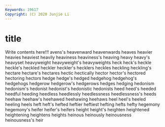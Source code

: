 ```yaml
---
Keywords: 19617
Copyright: (C) 2020 Junjie Li
---
```


# title

Write contents here!!!
avens's 
heavenward
heavenwards 
heaves 
heavier 
heavies 
heaviest 
heavily 
heaviness 
heaviness's 
heaving 
heavy
heavy's 
heavyset 
heavyweight 
heavyweight's 
heavyweights 
heck 
heck's 
heckle 
heckle's 
heckled
heckler 
heckler's 
hecklers 
heckles 
heckling 
heckling's 
hectare 
hectare's 
hectares 
hectic
hectically 
hector 
hector's 
hectored 
hectoring 
hectors 
hedge 
hedge's 
hedged 
hedgehog
hedgehog's 
hedgehogs 
hedgerow 
hedgerow's 
hedgerows 
hedges 
hedging 
hedonism 
hedonism's 
hedonist
hedonist's 
hedonistic 
hedonists 
heed 
heed's 
heeded 
heedful 
heeding 
heedless 
heedlessly
heedlessness 
heedlessness's 
heeds 
heehaw 
heehaw's 
heehawed 
heehawing 
heehaws 
heel 
heel's
heeled 
heeling 
heels 
heft 
heft's 
hefted 
heftier 
heftiest 
hefting 
hefts
hefty 
hegemony 
hegemony's 
heifer 
heifer's 
heifers 
height 
height's 
heighten 
heightened
heightening 
heightens 
heights 
heinous 
heinously 
heinousness 
heinousness's 
heir 
